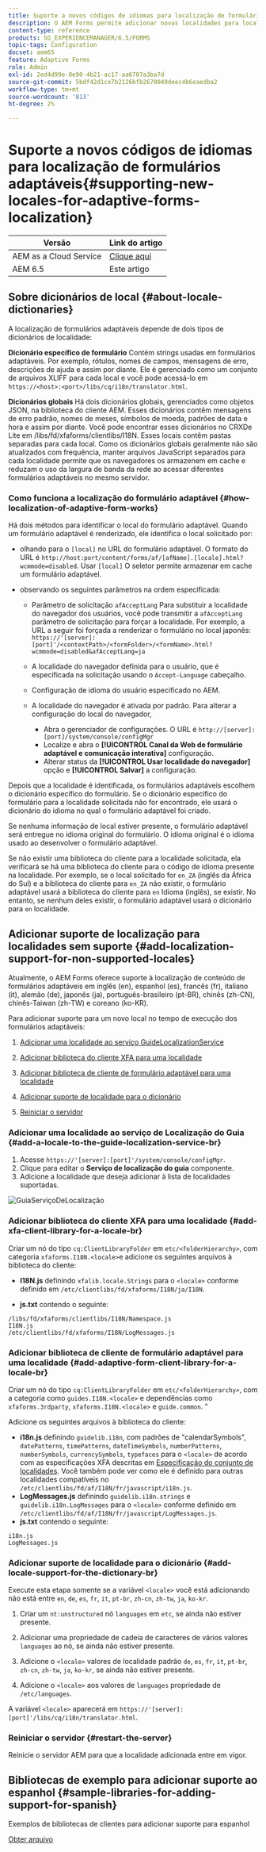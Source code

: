 ```yaml
---
title: Suporte a novos códigos de idiomas para localização de formulários adaptáveis
description: O AEM Forms permite adicionar novas localidades para localizar formulários adaptáveis. Os locais suportados por padrão são inglês, francês, alemão e japonês.
content-type: reference
products: SG_EXPERIENCEMANAGER/6.5/FORMS
topic-tags: Configuration
docset: aem65
feature: Adaptive Forms
role: Admin
exl-id: 2ed4d99e-0e90-4b21-ac17-aa6707a3ba7d
source-git-commit: 5bdf42d1ce7b2126bfb2670049deec4b6eaedba2
workflow-type: tm+mt
source-wordcount: '813'
ht-degree: 2%

---
```


# Suporte a novos códigos de idiomas para localização de formulários adaptáveis{#supporting-new-locales-for-adaptive-forms-localization}

| Versão | Link do artigo |
| -------- | ---------------------------- |
| AEM as a Cloud Service | [Clique aqui](https://experienceleague.adobe.com/docs/experience-manager-cloud-service/content/forms/adaptive-forms-authoring/authoring-adaptive-forms-foundation-components/supporting-new-language-localization.html) |
| AEM 6.5 | Este artigo |

## Sobre dicionários de local {#about-locale-dictionaries}

A localização de formulários adaptáveis depende de dois tipos de dicionários de localidade:

**Dicionário específico de formulário** Contém strings usadas em formulários adaptáveis. Por exemplo, rótulos, nomes de campos, mensagens de erro, descrições de ajuda e assim por diante. Ele é gerenciado como um conjunto de arquivos XLIFF para cada local e você pode acessá-lo em `https://<host>:<port>/libs/cq/i18n/translator.html`.

**Dicionários globais** Há dois dicionários globais, gerenciados como objetos JSON, na biblioteca do cliente AEM. Esses dicionários contêm mensagens de erro padrão, nomes de meses, símbolos de moeda, padrões de data e hora e assim por diante. Você pode encontrar esses dicionários no CRXDe Lite em /libs/fd/xfaforms/clientlibs/I18N. Esses locais contêm pastas separadas para cada local. Como os dicionários globais geralmente não são atualizados com frequência, manter arquivos JavaScript separados para cada localidade permite que os navegadores os armazenem em cache e reduzam o uso da largura de banda da rede ao acessar diferentes formulários adaptáveis no mesmo servidor.

### Como funciona a localização do formulário adaptável {#how-localization-of-adaptive-form-works}

Há dois métodos para identificar o local do formulário adaptável. Quando um formulário adaptável é renderizado, ele identifica o local solicitado por:

* olhando para o `[local]` no URL do formulário adaptável. O formato do URL é `http://host:port/content/forms/af/[afName].[locale].html?wcmmode=disabled`. Usar `[local]` O seletor permite armazenar em cache um formulário adaptável.

* observando os seguintes parâmetros na ordem especificada:

   * Parâmetro de solicitação `afAcceptLang`
Para substituir a localidade do navegador dos usuários, você pode transmitir a `afAcceptLang` parâmetro de solicitação para forçar a localidade. Por exemplo, a URL a seguir foi forçada a renderizar o formulário no local japonês:
     `https://'[server]:[port]'/<contextPath>/<formFolder>/<formName>.html?wcmmode=disabled&afAcceptLang=ja`

   * A localidade do navegador definida para o usuário, que é especificada na solicitação usando o `Accept-Language` cabeçalho.

   * Configuração de idioma do usuário especificado no AEM.

   * A localidade do navegador é ativada por padrão. Para alterar a configuração do local do navegador,
      * Abra o gerenciador de configurações. O URL é `http://[server]:[port]/system/console/configMgr`
      * Localize e abra o **[!UICONTROL Canal da Web de formulário adaptável e comunicação interativa]** configuração.
      * Alterar status da **[!UICONTROL Usar localidade do navegador]** opção e  **[!UICONTROL Salvar]** a configuração.

Depois que a localidade é identificada, os formulários adaptáveis escolhem o dicionário específico do formulário. Se o dicionário específico do formulário para a localidade solicitada não for encontrado, ele usará o dicionário do idioma no qual o formulário adaptável foi criado.

Se nenhuma informação de local estiver presente, o formulário adaptável será entregue no idioma original do formulário. O idioma original é o idioma usado ao desenvolver o formulário adaptável.

Se não existir uma biblioteca do cliente para a localidade solicitada, ela verificará se há uma biblioteca do cliente para o código de idioma presente na localidade. Por exemplo, se o local solicitado for `en_ZA` (inglês da África do Sul) e a biblioteca do cliente para `en_ZA` não existir, o formulário adaptável usará a biblioteca do cliente para `en` Idioma (inglês), se existir. No entanto, se nenhum deles existir, o formulário adaptável usará o dicionário para `en` localidade.

## Adicionar suporte de localização para localidades sem suporte {#add-localization-support-for-non-supported-locales}

Atualmente, o AEM Forms oferece suporte à localização de conteúdo de formulários adaptáveis em inglês (en), espanhol (es), francês (fr), italiano (it), alemão (de), japonês (ja), português-brasileiro (pt-BR), chinês (zh-CN), chinês-Taiwan (zh-TW) e coreano (ko-KR).

Para adicionar suporte para um novo local no tempo de execução dos formulários adaptáveis:

1. [Adicionar uma localidade ao serviço GuideLocalizationService](../../forms/using/supporting-new-language-localization.md#p-add-a-locale-to-the-guide-localization-service-br-p)

1. [Adicionar biblioteca do cliente XFA para uma localidade](../../forms/using/supporting-new-language-localization.md#p-add-xfa-client-library-for-a-locale-br-p)

1. [Adicionar biblioteca de cliente de formulário adaptável para uma localidade](../../forms/using/supporting-new-language-localization.md#p-add-adaptive-form-client-library-for-a-locale-br-p)
1. [Adicionar suporte de localidade para o dicionário](../../forms/using/supporting-new-language-localization.md#p-add-locale-support-for-the-dictionary-br-p)
1. [Reiniciar o servidor](../../forms/using/supporting-new-language-localization.md#p-restart-the-server-p)

### Adicionar uma localidade ao serviço de Localização do Guia {#add-a-locale-to-the-guide-localization-service-br}

1. Acesse `https://'[server]:[port]'/system/console/configMgr`.
1. Clique para editar o **Serviço de localização do guia** componente.
1. Adicione a localidade que deseja adicionar à lista de localidades suportadas.

![GuiaServiçoDeLocalização](assets/configservice.png)

### Adicionar biblioteca do cliente XFA para uma localidade {#add-xfa-client-library-for-a-locale-br}

Criar um nó do tipo `cq:ClientLibraryFolder` em `etc/<folderHierarchy>`, com categoria `xfaforms.I18N.<locale>`e adicione os seguintes arquivos à biblioteca do cliente:

* **I18N.js** definindo `xfalib.locale.Strings` para o `<locale>` conforme definido em `/etc/clientlibs/fd/xfaforms/I18N/ja/I18N`.

* **js.txt** contendo o seguinte:

```text
/libs/fd/xfaforms/clientlibs/I18N/Namespace.js
I18N.js
/etc/clientlibs/fd/xfaforms/I18N/LogMessages.js
```

### Adicionar biblioteca de cliente de formulário adaptável para uma localidade {#add-adaptive-form-client-library-for-a-locale-br}

Criar um nó do tipo `cq:ClientLibraryFolder` em `etc/<folderHierarchy>`, com a categoria como `guides.I18N.<locale>` e dependências como `xfaforms.3rdparty`, `xfaforms.I18N.<locale>` e `guide.common`. &quot;

Adicione os seguintes arquivos à biblioteca do cliente:

* **i18n.js** definindo `guidelib.i18n`, com padrões de &quot;calendarSymbols&quot;, `datePatterns`, `timePatterns`, `dateTimeSymbols`, `numberPatterns`, `numberSymbols`, `currencySymbols`, `typefaces` para o `<locale>` de acordo com as especificações XFA descritas em [Especificação do conjunto de localidades](https://helpx.adobe.com/content/dam/Adobe/specs/xfa_spec_3_3.pdf). Você também pode ver como ele é definido para outras localidades compatíveis no `/etc/clientlibs/fd/af/I18N/fr/javascript/i18n.js`.
* **LogMessages.js** definindo `guidelib.i18n.strings` e `guidelib.i18n.LogMessages` para o `<locale>` conforme definido em `/etc/clientlibs/fd/af/I18N/fr/javascript/LogMessages.js`.
* **js.txt** contendo o seguinte:

```text
i18n.js
LogMessages.js
```

### Adicionar suporte de localidade para o dicionário {#add-locale-support-for-the-dictionary-br}

Execute esta etapa somente se a variável `<locale>` você está adicionando não está entre `en`, `de`, `es`, `fr`, `it`, `pt-br`, `zh-cn`, `zh-tw`, `ja`, `ko-kr`.

1. Criar um `nt:unstructured` nó `languages` em `etc`, se ainda não estiver presente.

1. Adicionar uma propriedade de cadeia de caracteres de vários valores `languages` ao nó, se ainda não estiver presente.
1. Adicione o `<locale>` valores de localidade padrão `de`, `es`, `fr`, `it`, `pt-br`, `zh-cn`, `zh-tw`, `ja`, `ko-kr`, se ainda não estiver presente.

1. Adicione o `<locale>` aos valores de `languages` propriedade de `/etc/languages`.

A variável `<locale>` aparecerá em `https://'[server]:[port]'/libs/cq/i18n/translator.html`.

### Reiniciar o servidor {#restart-the-server}

Reinicie o servidor AEM para que a localidade adicionada entre em vigor.

## Bibliotecas de exemplo para adicionar suporte ao espanhol {#sample-libraries-for-adding-support-for-spanish}

Exemplos de bibliotecas de clientes para adicionar suporte para espanhol

[Obter arquivo](assets/sample.zip)
